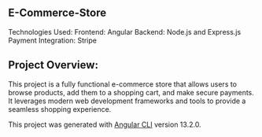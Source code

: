 ## E-Commerce-Store

Technologies Used:
Frontend: Angular
Backend: Node.js and Express.js
Payment Integration: Stripe

## Project Overview:
This project is a fully functional e-commerce store that allows users to browse products, add them to a shopping cart, and make secure payments. It leverages modern web development frameworks and tools to provide a seamless shopping experience.


This project was generated with [Angular CLI](https://github.com/angular/angular-cli) version 13.2.0.




